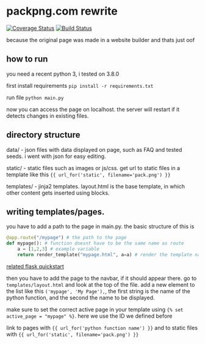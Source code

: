 # packpng.com rewrite
[![Coverage Status](https://coveralls.io/repos/github/laundmo/packpng/badge.svg?branch=master&service=github)](https://coveralls.io/github/laundmo/packpng?branch=master) [![Build Status](https://travis-ci.com/laundmo/packpng.svg?branch=master)](https://travis-ci.com/laundmo/packpng)

because the original page was made in a website builder and thats just oof

## how to run

you need a recent python 3, i tested on 3.8.0

first install requirements `pip install -r requirements.txt`

run file `python main.py`

now you can access the page on localhost. the server will restart if it detects changes in existing files.

## directory structure

data/ - json files with data displayed on page, such as FAQ and tested seeds. i went with json for easy editing.

static/ - static files such as images or js/css. get url to static files in a template like this `{{ url_for('static', filename='pack.png') }}`

templates/ - jinja2 templates. layout.html is the base template, in which other content gets inserted using blocks.

## writing templates/pages.

you have to add a path to the page in main.py. the basic structure of this is
```python
@app.route("/mypage") # the path to the page
def mypage(): # function doesnt have to be the same name as route
    a = [1,2,3] # example variable
    return render_template("mypage.html", a=a) # render the template named "mypage.html" from the templates folder, and pass the value of "a" with the name "a" to the template
```
[related flask quickstart](https://flask.palletsprojects.com/en/1.1.x/quickstart/#routing)

then you have to add the page to the navbar, if it should appear there.
go to `templates/layout.html` and look at the top of the file. add a new element to the list like this `('mypage', 'My Page'),`, the first string is the name of the python function, and the second the name to be displayed.

make sure to set the correct active page in your template using `{% set active_page = "mypage" %}`. here we use the ID we defined before

link to pages with `{{ url_for('python function name') }}` and to static files with `{{ url_for('static', filename='pack.png') }}`
